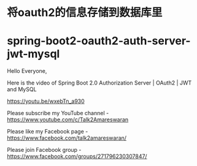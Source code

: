 # 将oauth2的信息存储到数据库里
# spring-boot2-oauth2-auth-server-jwt-mysql

Hello Everyone,

Here is the video of Spring Boot 2.0 Authorization Server | OAuth2 | JWT and MySQL

https://youtu.be/wxebTn_a930

Please subscribe my YouTube channel - https://www.youtube.com/c/Talk2Amareswaran

Please like my Facebook page - https://www.facebook.com/talk2amareswaran/

Please join Facebook group - https://www.facebook.com/groups/271796230307847/
